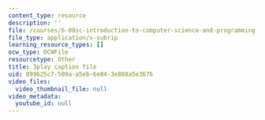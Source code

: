 ```yaml
---
content_type: resource
description: ''
file: /courses/6-00sc-introduction-to-computer-science-and-programming-spring-2011/899625c7509aa5eb6e043e888a5e3676_hGQw3KJ7i6Q.srt
file_type: application/x-subrip
learning_resource_types: []
ocw_type: OCWFile
resourcetype: Other
title: 3play caption file
uid: 899625c7-509a-a5eb-6e04-3e888a5e3676
video_files:
  video_thumbnail_file: null
video_metadata:
  youtube_id: null
---
```

